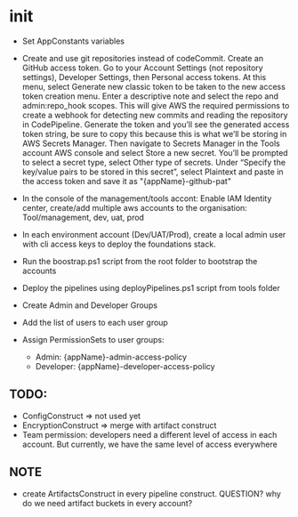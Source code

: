 # init
- Set AppConstants variables
- Create and use git repositories instead of codeCommit. Create an GitHub access token. Go to your Account Settings (not repository settings), Developer Settings, then Personal access tokens.
At this menu, select Generate new classic token to be taken to the new access token creation menu. Enter a descriptive note and select the repo and admin:repo_hook scopes. This will give AWS the required permissions to create a webhook for detecting new commits and reading the repository in CodePipeline. Generate the token and you’ll see the generated access token string, be sure to copy this because this is what we’ll be storing in AWS Secrets Manager.
Then navigate to Secrets Manager in the Tools account AWS console and select Store a new secret. You’ll be prompted to select a secret type, select Other type of secrets. Under “Specify the key/value pairs to be stored in this secret”, select Plaintext and paste in the access token and save it as "{appName}-github-pat"

- In the console of the management/tools accont: Enable IAM Identity center, create/add multiple aws accounts to the organisation: Tool/management, dev, uat, prod
- In each environment account (Dev/UAT/Prod), create a local admin user with cli access keys to deploy the foundations stack.
- Run the boostrap.ps1 script from the root folder to bootstrap the accounts
- Deploy the pipelines using deployPipelines.ps1 script from tools folder


- Create Admin and Developer Groups 
- Add the list of users to each user group
- Assign PermissionSets to user groups:
   - Admin: {appName}-admin-access-policy
   - Developer: {appName}-developer-access-policy



## TODO:
 - ConfigConstruct => not used yet
 - EncryptionConstruct => merge with artifact construct
 - Team permission: developers need a different level of access in each account. But currently, we have the same level of access everywhere

## NOTE
 - create ArtifactsConstruct in every pipeline construct. QUESTION? why do we need artifact buckets in every account?
